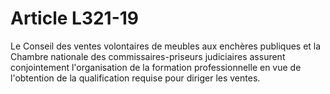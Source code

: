 # Article L321-19

Le Conseil des ventes volontaires de meubles aux enchères publiques et la Chambre nationale des commissaires-priseurs judiciaires assurent conjointement l'organisation de la formation professionnelle en vue de l'obtention de la qualification requise pour diriger les ventes.
